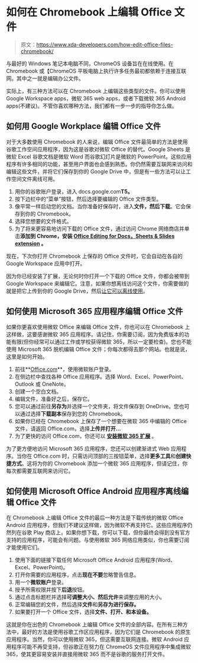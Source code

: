# 如何在 Chromebook 上编辑 Office 文件

> 原文：<https://www.xda-developers.com/how-edit-office-files-chromebook/>

与最好的 Windows 笔记本电脑不同，ChromeOS 设备旨在在线使用。在 Chromebook 或【ChromeOS 平板电脑上执行许多任务最初都依赖于连接互联网。其中之一就是编辑办公文件。

实际上，有三种方法可以在 Chromebook 上编辑这些类型的文件。你可以使用 Google Workspace apps，微软 365 web apps，或者下载微软 365 Android apps(不建议)。不管你喜欢哪种方法，我们都有一步一步的指导你怎么做。

## 如何用 Google Workplace 编辑 Office 文件

对于大多数使用 Chromebook 的人来说，编辑 Office 文件最简单的方法是使用谷歌工作空间应用程序，因为这是谷歌对微软 Office 的替代。Google Sheets 是微软 Excel 谷歌文档是微软 Word 而谷歌幻灯片是微软的 PowerPoint。这些应用程序有许多相同的功能，甚至用户界面也会感到熟悉。你仍然需要互联网来访问和编辑这些文件，并将它们保存到你的 Google Drive 中，但是有一些方法可以让工作空间文件离线可用。

1.  用你的谷歌账户登录，进入 docs.google.com**T5。**
2.  按下边栏中的“菜单”按钮，然后选择要编辑的 Office 文件类型。
3.  像平常一样启动您的文档。当你准备好保存时，进入**文件，**然后**下载**。它会保存到你的 Chromebook。
4.  选择您想要的文件格式。
5.  为了将来更容易地访问下载的 Office 文件，通过访问 Chrome 网络商店并单击**添加到 Chrome，安装 [Office Editing for Docs，Sheets & Slides extension](https://chrome.google.com/webstore/detail/office-editing-for-docs-s/gbkeegbaiigmenfmjfclcdgdpimamgkj) 。**

现在，下次你打开 Chromebook 上保存的 Office 文件时，它会自动在各自的 Google Workspace 应用中打开。

因为你已经安装了扩展，无论何时你打开一个下载的 Office 文件，你都会被带到 Google Workspace 来编辑它。注意，如果你想离线访问这个文件，你需要做的就是把它上传到你的 Google Drive，然后[让它可以离线使用](http://www.xda-developers.com/can-i-use-chromebook-offline/)。

## 如何使用 Microsoft 365 应用程序编辑 Office 文件

如果你更喜欢使用微软 Office 来编辑 Office 文件，你也可以在 Chromebook 上这样做，这要感谢微软 365 应用程序。请记住，你需要订阅，因为免费版本的功能有限(但你经常可以通过工作或学校获得微软 365，所以一定要检查)。您也不能使用 Microsoft 365 脱机编辑 Office 文件；你每次都得去那个网站。也就是说，这里是如何开始。

1.  前往**[Office.com](http://office.com)**，使用微软账户登录。
2.  在侧边栏中查找各种 Office 应用程序。选择 Word、Excel、PowerPoint、Outlook 或 OneNote。
3.  创建一个空白文档。
4.  编辑文件，准备好之后，保存它。
5.  您可以通过前往**另存为**并选择一个文件夹，将文件保存到 OneDrive。您也可以通过选择**下载副本**保存到您的 Chromebook。
6.  如果你已经在 Chromebook 上保存了一个想要在微软 365 中编辑的 Office 文件，请返回 Office.com，选择**上传并打开...**
7.  为了更快的访问 Office.com，你还可以 **[安装微软 365 扩展](https://chrome.google.com/webstore/detail/microsoft-365/ndjpnladcallmjemlbaebfadecfhkepb)** 。

为了更方便地访问 Microsoft 365 应用程序，您还可以创建渐进式 Web 应用程序。当你在 Office.com 时，只需访问顶部的三按钮菜单，选择**更多工具**和**创建快捷方式**。这将为你的 Chromebook 添加一个微软 365 应用程序，但请记住，你每次都需要互联网来访问它。

## 如何使用 Microsoft Office Android 应用程序离线编辑 Office 文件

在 Chromebook 上编辑 Office 文件的最后一种方法是下载传统的微软 Office Android 应用程序，但我们不建议这样做，因为微软不再支持它。这些应用程序仍然列在谷歌 Play 商店上，如果你想下载，你可以下载，但你最终会得到没有官方支持的应用程序，可能会有问题。与使用微软 365 网络应用类似，你也需要订阅才能使用它们。

1.  使用下面的链接下载任何 Microsoft Office Android 应用程序(Word、Excel、PowerPoint)。
2.  打开你需要的应用程序，点击**现在不要**忽略警告信息。
3.  用一个**微软账户**登录。
4.  授予所需权限并按下**后退**按钮。
5.  通过点击标题栏并选择**可调整大小、**然后**允许**来调整应用的大小。
6.  正常编辑您的文件，然后选择**文件**和**另存为进行保存。**
7.  如果要打开一个 Office 文件，选择**文件、**打开、和**本设备。**

这就是你在出色的 Chromebook 上编辑 Office 文件的全部内容。在所有三种方法中，最好的方法是使用谷歌工作区应用程序，因为它们是 Chromebook 的原生应用程序。当然，你可以使用微软 365，但这需要互联网连接。微软 Android 应用程序可能不再受支持，但谷歌正在努力在 ChromeOS 文件应用程序中集成微软 365，使其更容易安装并直接用微软 365 而不是谷歌的服务打开文件。